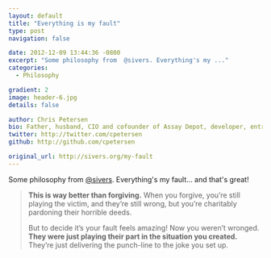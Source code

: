 ```yaml
---
layout: default
title: "Everything is my fault"
type: post
navigation: false

date: 2012-12-09 13:44:36 -0800
excerpt: "Some philosophy from  @sivers. Everything's my ..."
categories:
  - Philosophy

gradient: 2
image: header-6.jpg
details: false

author: Chris Petersen
bio: Father, husband, CIO and cofounder of Assay Depot, developer, entrepreneur and technologist.
twitter: http://twitter.com/cpetersen
github: http://github.com/cpetersen

original_url: http://sivers.org/my-fault
---
```



Some philosophy from  [@sivers](https://twitter.com/sivers). Everything's my fault... and that's great!

 > 
 > 
 >  __This is way better than forgiving.__ When you forgive, you’re still playing the victim, and they’re still wrong, but you’re charitably pardoning their horrible deeds.
 > 
 > But to decide it’s your fault feels amazing! Now you weren’t wronged. __They were just playing their part in the situation you created.__ They’re just delivering the punch-line to the joke you set up.
 > 
 > 
